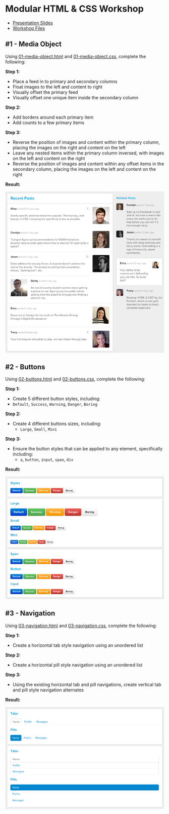 # Modular HTML &amp; CSS Workshop

* [Presentation Slides](https://speakerdeck.com/shayhowe/modular-html-and-css-workshop)
* [Workshop Files](https://github.com/shayhowe/modular-html-css-workshop/archive/master.zip)

## #1 - Media Object

Using [01-media-object.html](https://github.com/shayhowe/front-end-legos-workshop/blob/master/01-media-object/01-media-object.html) and [01-media-object.css](https://github.com/shayhowe/front-end-legos-workshop/blob/master/01-media-object/01-media-object.css), complete the following:

**Step 1:**

* Place a feed in to primary and secondary columns
* Float images to the left and content to right
* Visually offset the primary feed
* Visually offset one unique item inside the secondary column

**Step 2:**

* Add borders around each primary item
* Add counts to a few primary items

**Step 3:**

* Reverse the position of images and content within the primary column, placing the images on the right and content on the left
* Leave any nested items within the primary column inversed, with images on the left and content on the right
* Reverse the position of images and content within any offset items in the secondary column, placing the images on the left and content on the right

**Result:**

![Media Object](assets/img/screenshots/media-object.png)

## #2 - Buttons

Using [02-buttons.html](https://github.com/shayhowe/front-end-legos-workshop/blob/master/02-buttons/02-buttons.html) and [02-buttons.css](https://github.com/shayhowe/front-end-legos-workshop/blob/master/02-buttons/02-buttons.css), complete the following:

**Step 1:**

* Create 5 different button styles, including:
 * `Default`, `Success`, `Warning`, `Danger`, `Boring`

**Step 2:**

* Create 4 different buttons sizes, including:
  * `Large`, `Small`, `Mini`

**Step 3:**

* Ensure the button styles that can be applied to any element, specifically including:
  * `a`, `button`, `input`, `span`, `div`

**Result:**

![Buttons](assets/img/screenshots/buttons.png)


## #3 - Navigation

Using [03-navigation.html](https://github.com/shayhowe/front-end-legos-workshop/blob/master/03-navigation/03-navigation.html) and [03-navigation.css](https://github.com/shayhowe/front-end-legos-workshop/blob/master/03-navigation/03-navigation.css), complete the following:

**Step 1:**

* Create a horizontal tab style navigation using an unordered list

**Step 2:**

* Create a horizontal pill style navigation using an unordered list

**Step 3:**

* Using the existing horizontal tab and pill navigations, create vertical tab and pill style navigation alternates

**Result:**

![Navigation](assets/img/screenshots/navigation.png)